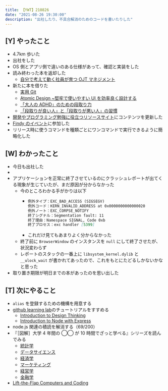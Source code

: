 ```yaml
---
title: 【YWT】210826
date: "2021-08-26 19:30:00"
description: "出社したり、不具合解消のためのコードを書いたりした"
---
```


## [Y] やったこと

- 4.7km 歩いた
- 出社をした
- OS 側とアプリ側で違いのある仕様があって、確認と実装をした
- 読み終わった本を返却した
  - [自分で考えて動く社員が育つ OJT マネジメント](https://www.amazon.co.jp/dp/4866801034)
- 新たに本を借りた
  - [実用 Git](https://www.amazon.co.jp/dp/4873114403)
  - [Atomic Design ~堅牢で使いやすい UI を効率良く設計する](https://www.amazon.co.jp/dp/477419705X)
  - [「大人の ADHD」のための段取り力](https://www.amazon.co.jp/dp/4062596962)
  - [「段取りが良い人」と「段取りが悪い人」の習慣](https://www.amazon.co.jp/dp/475692056X)
- [開発やプログラミング勉強に役立つリソースサイト](https://rod.expfrom.me/)にコンテンツを更新した
- [Findy のイベント](https://findy.connpass.com/event/222574/)に参加した
- リリース時に使うコマンドを種類ごとにワンコマンドで実行できるように簡略化した

## [W] わかったこと

- 今日も出社した
-
- アプリケーションを正常に終了させているのにクラッシュレポートが出てくる現象が生じていたが、まだ原因が分からなかった
  - 今のところわかる手がかりは以下
    - ```markdown
      例外タイプ：EXC_BAD_ACCESS (SIGSEGV)
      例外コード：KERN_INVALID_ADDRESS at 0x0000000000000020
      例外ノート：EXC_CORPSE_NOTIFY
      終了シグナル：Segmentation fault: 11
      終了理由：Namespace SIGNAL, Code 0xb
      終了プロセス：exc handler [5399]
      ```
    - これだけ見てもあまりよく分からなかった
  - 終了前に `BrowserWindow` のインスタンスを `null` にして終了させたが、状況変わらず
  - レポートのスタックの一番上に `libsystem_kernel.dylib` と `__ulock_wait` が書かれてあったので、これをもとにたどるしかないかなと思った
- 取り置き期限が明日までの本があったのを思い出した

## [T] 次にやること

- `alias` を登録するための機構を用意する
- [github learning lab](https://lab.github.com/githubtraining)のチュートリアルをすすめる
  - [Introduction to Design Thinking](https://lab.github.com/githubtraining/introduction-to-design-thinking)
  - [Introduction to Node with Express](https://lab.github.com/everydeveloper/introduction-to-node-with-express)
- node.js 関連の積読を解消する（69/200）
- 『［図解］大学 4 年間の ◯◯ が 10 時間でざっと学べる』シリーズを読んでみる
  - [統計学](https://www.amazon.co.jp/dp/B07PXB4NN9)
  - [データサイエンス](https://www.amazon.co.jp/dp/B07XNW3TQM)
  - [経済学](https://www.amazon.co.jp/dp/B01KNLFHH6)
  - [マーケティング](https://www.amazon.co.jp/dp/B07BNC2SV3)
  - [経営学](https://www.amazon.co.jp/dp/B071SKDF3L)
  - [金融学](https://www.amazon.co.jp/dp/B07BB6Z7FW)
- [Lift-the-Flap Computers and Coding](https://www.amazon.co.jp/dp/1409591514)

<!-- https://twitter.com/camomile_cafe/status/1430897618645708816?s=20 -->
